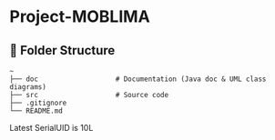 # Project-MOBLIMA

## 📁 Folder Structure
```
~
├── doc                   # Documentation (Java doc & UML class diagrams)
├── src                   # Source code
├── .gitignore
└── README.md
```

Latest SerialUID is 10L
